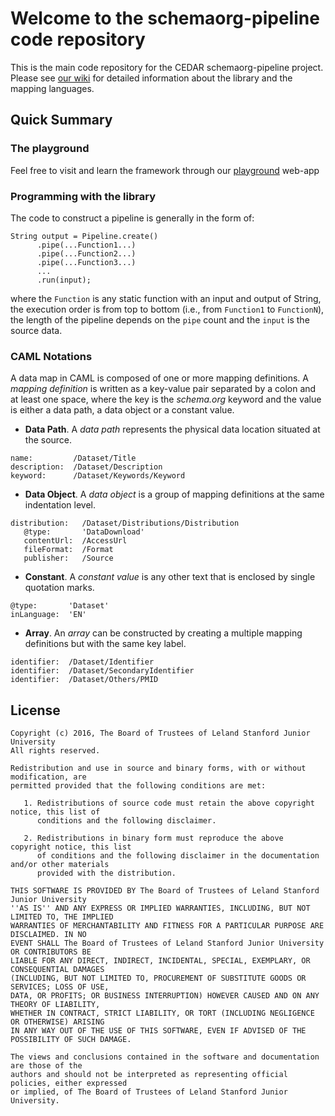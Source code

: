 # Welcome to the schemaorg-pipeline code repository

This is the main code repository for the CEDAR schemaorg-pipeline project. Please see [our wiki](https://github.com/metadatacenter/schemaorg-pipeline/wiki) for detailed information about the library and the mapping languages.

## Quick Summary

### The playground

Feel free to visit and learn the framework through our [playground](https://schemaorg.metadatacenter.org/playground/) web-app

### Programming with the library

The code to construct a pipeline is generally in the form of:
```
String output = Pipeline.create()
      .pipe(...Function1...)
      .pipe(...Function2...)
      .pipe(...Function3...)
      ...
      .run(input);
```
where the `Function` is any static function with an input and output of String, the execution order is from top to bottom (i.e., from `Function1` to `FunctionN`), the length of the pipeline depends on the `pipe` count and the `input` is the source data.

### CAML Notations

A data map in CAML is composed of one or more mapping definitions. A _mapping definition_ is written as a key-value pair separated by a colon and at least one space, where the key is the _schema.org_ keyword and the value is either a data path, a data object or a constant value.

* **Data Path**. A _data path_ represents the physical data location situated at the source.
```
name:         /Dataset/Title
description:  /Dataset/Description
keyword:      /Dataset/Keywords/Keyword
```

* **Data Object**. A _data object_ is a group of mapping definitions at the same indentation level.
```
distribution:   /Dataset/Distributions/Distribution
   @type:       'DataDownload'
   contentUrl:  /AccessUrl
   fileFormat:  /Format
   publisher:   /Source
```

* **Constant**. A _constant value_ is any other text that is enclosed by single quotation marks.
```
@type:       'Dataset'
inLanguage:  'EN'
```

* **Array**. An _array_ can be constructed by creating a multiple mapping definitions but with the same key label.
```
identifier:  /Dataset/Identifier
identifier:  /Dataset/SecondaryIdentifier
identifier:  /Dataset/Others/PMID
```

## License
```
Copyright (c) 2016, The Board of Trustees of Leland Stanford Junior University
All rights reserved.

Redistribution and use in source and binary forms, with or without modification, are
permitted provided that the following conditions are met:

   1. Redistributions of source code must retain the above copyright notice, this list of
      conditions and the following disclaimer.

   2. Redistributions in binary form must reproduce the above copyright notice, this list
      of conditions and the following disclaimer in the documentation and/or other materials
      provided with the distribution.

THIS SOFTWARE IS PROVIDED BY The Board of Trustees of Leland Stanford Junior University
''AS IS'' AND ANY EXPRESS OR IMPLIED WARRANTIES, INCLUDING, BUT NOT LIMITED TO, THE IMPLIED
WARRANTIES OF MERCHANTABILITY AND FITNESS FOR A PARTICULAR PURPOSE ARE DISCLAIMED. IN NO
EVENT SHALL The Board of Trustees of Leland Stanford Junior University OR CONTRIBUTORS BE
LIABLE FOR ANY DIRECT, INDIRECT, INCIDENTAL, SPECIAL, EXEMPLARY, OR CONSEQUENTIAL DAMAGES
(INCLUDING, BUT NOT LIMITED TO, PROCUREMENT OF SUBSTITUTE GOODS OR SERVICES; LOSS OF USE,
DATA, OR PROFITS; OR BUSINESS INTERRUPTION) HOWEVER CAUSED AND ON ANY THEORY OF LIABILITY,
WHETHER IN CONTRACT, STRICT LIABILITY, OR TORT (INCLUDING NEGLIGENCE OR OTHERWISE) ARISING
IN ANY WAY OUT OF THE USE OF THIS SOFTWARE, EVEN IF ADVISED OF THE POSSIBILITY OF SUCH DAMAGE.

The views and conclusions contained in the software and documentation are those of the
authors and should not be interpreted as representing official policies, either expressed
or implied, of The Board of Trustees of Leland Stanford Junior University.
```
